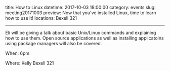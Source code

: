 title: How to Linux
datetime: 2017-10-03 18:00:00
category: events
slug: meeting20171003
preview: Now that you've installed Linux, time to learn how to use it!
locations: Bexell 321

---

Eli will be giving a talk about basic Unix/Linux commands and explaining 
how to use them. Open source applications as well as installing applicatoins
using package managers will also be covered.

When: 6pm

Where: Kelly Bexell 321
